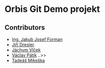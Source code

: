 # Orbis Git Demo projekt

## Contributors

- [Ing. Jakub Josef Forman](https://jakubforman.eu)
- [Jiří Dresler](https://github.com/Kernepult1).
- [Jáchym Vlček](https://github.com/KamoNedavamTo)
- [Václav Pátík](https://github.com/feltwine) .*.*>>
- [Tadeáš Mikeška](https://github.com/teddv8)
